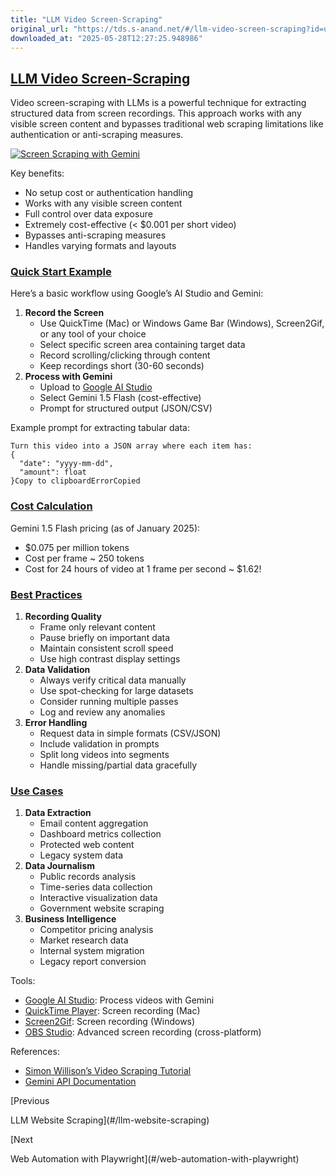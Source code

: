 ```yaml
---
title: "LLM Video Screen-Scraping"
original_url: "https://tds.s-anand.net/#/llm-video-screen-scraping?id=use-cases"
downloaded_at: "2025-05-28T12:27:25.948986"
---
```


[LLM Video Screen-Scraping](#/llm-video-screen-scraping?id=llm-video-screen-scraping)
-------------------------------------------------------------------------------------

Video screen-scraping with LLMs is a powerful technique for extracting structured data from screen recordings. This approach works with any visible screen content and bypasses traditional web scraping limitations like authentication or anti-scraping measures.

[![Screen Scraping with Gemini](https://i.ytimg.com/vi_webp/2G1LqS6qO5s/sddefault.webp)](https://youtu.be/2G1LqS6qO5s)

Key benefits:

* No setup cost or authentication handling
* Works with any visible screen content
* Full control over data exposure
* Extremely cost-effective (< $0.001 per short video)
* Bypasses anti-scraping measures
* Handles varying formats and layouts

### [Quick Start Example](#/llm-video-screen-scraping?id=quick-start-example)

Here’s a basic workflow using Google’s AI Studio and Gemini:

1. **Record the Screen**
   * Use QuickTime (Mac) or Windows Game Bar (Windows), Screen2Gif, or any tool of your choice
   * Select specific screen area containing target data
   * Record scrolling/clicking through content
   * Keep recordings short (30-60 seconds)
2. **Process with Gemini**
   * Upload to [Google AI Studio](https://makersuite.google.com/app/prompts)
   * Select Gemini 1.5 Flash (cost-effective)
   * Prompt for structured output (JSON/CSV)

Example prompt for extracting tabular data:

```
Turn this video into a JSON array where each item has:
{
  "date": "yyyy-mm-dd",
  "amount": float
}Copy to clipboardErrorCopied
```

### [Cost Calculation](#/llm-video-screen-scraping?id=cost-calculation)

Gemini 1.5 Flash pricing (as of January 2025):

* $0.075 per million tokens
* Cost per frame ~ 250 tokens
* Cost for 24 hours of video at 1 frame per second ~ $1.62!

### [Best Practices](#/llm-video-screen-scraping?id=best-practices)

1. **Recording Quality**
   * Frame only relevant content
   * Pause briefly on important data
   * Maintain consistent scroll speed
   * Use high contrast display settings
2. **Data Validation**
   * Always verify critical data manually
   * Use spot-checking for large datasets
   * Consider running multiple passes
   * Log and review any anomalies
3. **Error Handling**
   * Request data in simple formats (CSV/JSON)
   * Include validation in prompts
   * Split long videos into segments
   * Handle missing/partial data gracefully

### [Use Cases](#/llm-video-screen-scraping?id=use-cases)

1. **Data Extraction**
   * Email content aggregation
   * Dashboard metrics collection
   * Protected web content
   * Legacy system data
2. **Data Journalism**
   * Public records analysis
   * Time-series data collection
   * Interactive visualization data
   * Government website scraping
3. **Business Intelligence**
   * Competitor pricing analysis
   * Market research data
   * Internal system migration
   * Legacy report conversion

Tools:

* [Google AI Studio](https://aistudio.google.com/app/prompts): Process videos with Gemini
* [QuickTime Player](https://support.apple.com/guide/quicktime-player/welcome/mac): Screen recording (Mac)
* [Screen2Gif](https://www.screentogif.com/): Screen recording (Windows)
* [OBS Studio](https://obsproject.com/): Advanced screen recording (cross-platform)

References:

* [Simon Willison’s Video Scraping Tutorial](https://simonwillison.net/2024/Oct/17/video-scraping/)
* [Gemini API Documentation](https://ai.google.dev/docs)

[Previous

LLM Website Scraping](#/llm-website-scraping)

[Next

Web Automation with Playwright](#/web-automation-with-playwright)